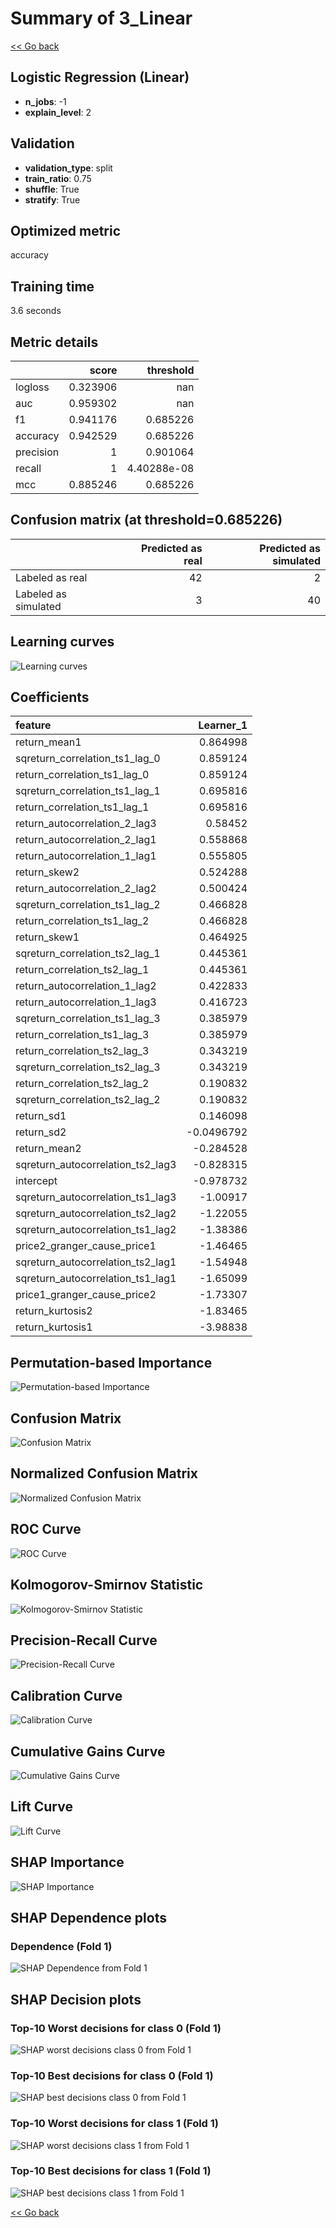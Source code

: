 # Summary of 3_Linear

[<< Go back](../README.md)


## Logistic Regression (Linear)
- **n_jobs**: -1
- **explain_level**: 2

## Validation
 - **validation_type**: split
 - **train_ratio**: 0.75
 - **shuffle**: True
 - **stratify**: True

## Optimized metric
accuracy

## Training time

3.6 seconds

## Metric details
|           |    score |     threshold |
|:----------|---------:|--------------:|
| logloss   | 0.323906 | nan           |
| auc       | 0.959302 | nan           |
| f1        | 0.941176 |   0.685226    |
| accuracy  | 0.942529 |   0.685226    |
| precision | 1        |   0.901064    |
| recall    | 1        |   4.40288e-08 |
| mcc       | 0.885246 |   0.685226    |


## Confusion matrix (at threshold=0.685226)
|                      |   Predicted as real |   Predicted as simulated |
|:---------------------|--------------------:|-------------------------:|
| Labeled as real      |                  42 |                        2 |
| Labeled as simulated |                   3 |                       40 |

## Learning curves
![Learning curves](learning_curves.png)

## Coefficients
| feature                           |   Learner_1 |
|:----------------------------------|------------:|
| return_mean1                      |   0.864998  |
| sqreturn_correlation_ts1_lag_0    |   0.859124  |
| return_correlation_ts1_lag_0      |   0.859124  |
| sqreturn_correlation_ts1_lag_1    |   0.695816  |
| return_correlation_ts1_lag_1      |   0.695816  |
| return_autocorrelation_2_lag3     |   0.58452   |
| return_autocorrelation_2_lag1     |   0.558868  |
| return_autocorrelation_1_lag1     |   0.555805  |
| return_skew2                      |   0.524288  |
| return_autocorrelation_2_lag2     |   0.500424  |
| sqreturn_correlation_ts1_lag_2    |   0.466828  |
| return_correlation_ts1_lag_2      |   0.466828  |
| return_skew1                      |   0.464925  |
| sqreturn_correlation_ts2_lag_1    |   0.445361  |
| return_correlation_ts2_lag_1      |   0.445361  |
| return_autocorrelation_1_lag2     |   0.422833  |
| return_autocorrelation_1_lag3     |   0.416723  |
| sqreturn_correlation_ts1_lag_3    |   0.385979  |
| return_correlation_ts1_lag_3      |   0.385979  |
| return_correlation_ts2_lag_3      |   0.343219  |
| sqreturn_correlation_ts2_lag_3    |   0.343219  |
| return_correlation_ts2_lag_2      |   0.190832  |
| sqreturn_correlation_ts2_lag_2    |   0.190832  |
| return_sd1                        |   0.146098  |
| return_sd2                        |  -0.0496792 |
| return_mean2                      |  -0.284528  |
| sqreturn_autocorrelation_ts2_lag3 |  -0.828315  |
| intercept                         |  -0.978732  |
| sqreturn_autocorrelation_ts1_lag3 |  -1.00917   |
| sqreturn_autocorrelation_ts2_lag2 |  -1.22055   |
| sqreturn_autocorrelation_ts1_lag2 |  -1.38386   |
| price2_granger_cause_price1       |  -1.46465   |
| sqreturn_autocorrelation_ts2_lag1 |  -1.54948   |
| sqreturn_autocorrelation_ts1_lag1 |  -1.65099   |
| price1_granger_cause_price2       |  -1.73307   |
| return_kurtosis2                  |  -1.83465   |
| return_kurtosis1                  |  -3.98838   |


## Permutation-based Importance
![Permutation-based Importance](permutation_importance.png)
## Confusion Matrix

![Confusion Matrix](confusion_matrix.png)


## Normalized Confusion Matrix

![Normalized Confusion Matrix](confusion_matrix_normalized.png)


## ROC Curve

![ROC Curve](roc_curve.png)


## Kolmogorov-Smirnov Statistic

![Kolmogorov-Smirnov Statistic](ks_statistic.png)


## Precision-Recall Curve

![Precision-Recall Curve](precision_recall_curve.png)


## Calibration Curve

![Calibration Curve](calibration_curve_curve.png)


## Cumulative Gains Curve

![Cumulative Gains Curve](cumulative_gains_curve.png)


## Lift Curve

![Lift Curve](lift_curve.png)



## SHAP Importance
![SHAP Importance](shap_importance.png)

## SHAP Dependence plots

### Dependence (Fold 1)
![SHAP Dependence from Fold 1](learner_fold_0_shap_dependence.png)

## SHAP Decision plots

### Top-10 Worst decisions for class 0 (Fold 1)
![SHAP worst decisions class 0 from Fold 1](learner_fold_0_shap_class_0_worst_decisions.png)
### Top-10 Best decisions for class 0 (Fold 1)
![SHAP best decisions class 0 from Fold 1](learner_fold_0_shap_class_0_best_decisions.png)
### Top-10 Worst decisions for class 1 (Fold 1)
![SHAP worst decisions class 1 from Fold 1](learner_fold_0_shap_class_1_worst_decisions.png)
### Top-10 Best decisions for class 1 (Fold 1)
![SHAP best decisions class 1 from Fold 1](learner_fold_0_shap_class_1_best_decisions.png)

[<< Go back](../README.md)
